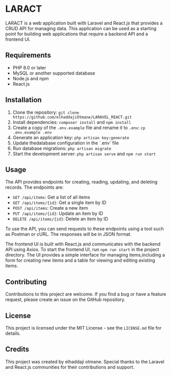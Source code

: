 
<body>
	<h1>LARACT</h1>
	<p>LARACT is a web application built with Laravel and React.js that provides a CRUD API for managing data. This application can be used as a starting point for building web applications that require a backend API and a frontend UI.</p>
	<h2>Requirements</h2>
	<ul>
		<li>PHP 8.0 or later</li>
		<li>MySQL or another supported database</li>
		<li>Node.js and npm</li>
		<li>React.js</li>
</ul>

<h2>Installation</h2>
<ol>
	<li>Clone the repository: <code>git clone https://github.com/elhaddajiOtmane/LARAVEL_REACT.git</code></li>
	<li>Install dependencies: <code>composer install</code> and <code>npm install</code></li>
	<li>Create a copy of the <code>.env.example</code> file and rename it to <code>.env</code>: <code>cp .env.example .env</code></li>
	<li>Generate an application key: <code>php artisan key:generate</code></li>
	<li>Update thedatabase configuration in the `.env` file</li>
	<li>Run database migrations: <code>php artisan migrate</code></li>
	<li>Start the development server: <code>php artisan serve</code> and <code>npm run start</code></li>	</ol>	<h2>Usage</h2>
	<p>The API provides endpoints for creating, reading, updating, and deleting records. The endpoints are:</p>
	<ul>
	<li><code>GET /api/items</code>: Get a list of all items</li>
		<li><code>GET /api/items/{id}</code>: Get a single item by ID</li>
		<li><code>POST /api/items</code>: Create a new item</li>		<li><code>PUT /api/items/{id}</code>: Update an item by ID</li>
		<li><code>DELETE /api/items/{id}</code>: Delete an item by ID</li>	</ul>
	<p>To use the API, you can send requests to these endpoints using a tool such as Postman or cURL. The responses will be in JSON format.</p>
	<p>The frontend UI is built with React.js and communicates with the backend API using Axios. To start the frontend UI, run <code>npm run start</code> in the project directory. The UI provides a simple interface for managing items,including a form for creating new items and a table for viewing and editing existing items.</p>

<h2>Contributing</h2>
	<p>Contributions to this project are welcome. If you find a bug or have a feature request, please create an issue on the GitHub repository.</p>

<h2>License</h2>
	<p>This project is licensed under the MIT License - see the <code>LICENSE.md</code> file for details.</p>
<h2>Credits</h2>
<p>This project was created by elhaddaji otmane. Special thanks to the Laravel and React.js communities for their contributions and support.</p>
